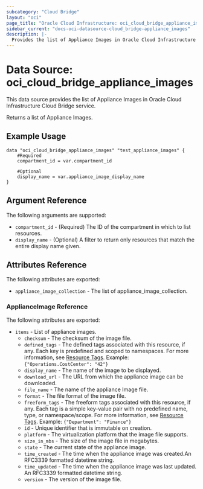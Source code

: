 ```yaml
---
subcategory: "Cloud Bridge"
layout: "oci"
page_title: "Oracle Cloud Infrastructure: oci_cloud_bridge_appliance_images"
sidebar_current: "docs-oci-datasource-cloud_bridge-appliance_images"
description: |-
  Provides the list of Appliance Images in Oracle Cloud Infrastructure Cloud Bridge service
---
```


# Data Source: oci_cloud_bridge_appliance_images
This data source provides the list of Appliance Images in Oracle Cloud Infrastructure Cloud Bridge service.

Returns a list of Appliance Images.


## Example Usage

```hcl
data "oci_cloud_bridge_appliance_images" "test_appliance_images" {
	#Required
	compartment_id = var.compartment_id

	#Optional
	display_name = var.appliance_image_display_name
}
```

## Argument Reference

The following arguments are supported:

* `compartment_id` - (Required) The ID of the compartment in which to list resources.
* `display_name` - (Optional) A filter to return only resources that match the entire display name given.


## Attributes Reference

The following attributes are exported:

* `appliance_image_collection` - The list of appliance_image_collection.

### ApplianceImage Reference

The following attributes are exported:

* `items` - List of appliance images.
	* `checksum` - The checksum of the image file.
	* `defined_tags` - The defined tags associated with this resource, if any. Each key is predefined and scoped to namespaces. For more information, see [Resource Tags](https://docs.cloud.oracle.com/iaas/Content/General/Concepts/resourcetags.htm). Example: `{"Operations.CostCenter": "42"}` 
	* `display_name` - The name of the image to be displayed.
	* `download_url` - The URL from which the appliance image can be downloaded.
	* `file_name` - The name of the appliance Image file.
	* `format` - The file format of the image file.
	* `freeform_tags` - The freeform tags associated with this resource, if any. Each tag is a simple key-value pair with no predefined name, type, or namespace/scope. For more information, see [Resource Tags](https://docs.cloud.oracle.com/iaas/Content/General/Concepts/resourcetags.htm). Example: `{"Department": "Finance"}` 
	* `id` - Unique identifier that is immutable on creation.
	* `platform` - The virtualization platform that the image file supports.
	* `size_in_mbs` - The size of the image file in megabytes.
	* `state` - The current state of the appliance image.
	* `time_created` - The time when the appliance image was created.An RFC3339 formatted datetime string.
	* `time_updated` - The time when the appliance image was last updated. An RFC3339 formatted datetime string.
	* `version` - The version of the image file.

